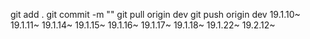 git add .
git commit -m ""
git pull origin dev
git push origin dev
19.1.10~
19.1.11~
19.1.14~
19.1.15~
19.1.16~
19.1.17~
19.1.18~
19.1.22~
19.2.12~
